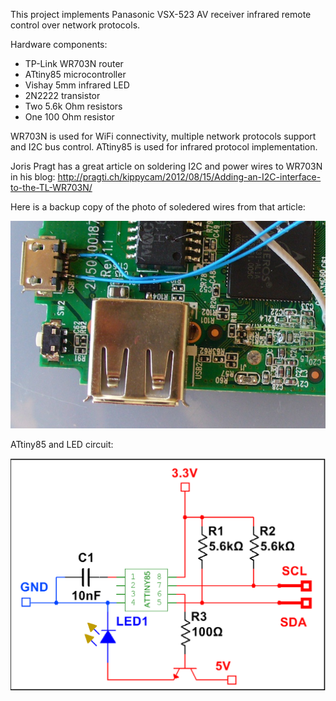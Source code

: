 This project implements Panasonic VSX-523 AV receiver infrared remote control over network protocols.

Hardware components:
- TP-Link WR703N router
- ATtiny85 microcontroller
- Vishay 5mm infrared LED
- 2N2222 transistor
- Two 5.6k Ohm resistors
- One 100 Ohm resistor

WR703N is used for WiFi connectivity, multiple network protocols support and I2C bus control.
ATtiny85 is used for infrared protocol implementation.

Joris Pragt has a great article on soldering I2C and power wires to WR703N in his blog:
http://pragti.ch/kippycam/2012/08/15/Adding-an-I2C-interface-to-the-TL-WR703N/

Here is a backup copy of the photo of soledered wires from that article:

![Solered wires](https://raw.githubusercontent.com/A2K/wr703n-attiny85-infrared/master/diagrams/WR703N_wiring.png)

ATtiny85 and LED circuit:

![LED wiring](https://raw.githubusercontent.com/A2K/wr703n-attiny85-infrared/master/diagrams/LED_wiring.png)

